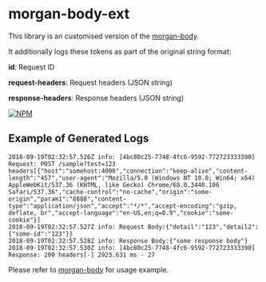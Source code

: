 # morgan-body-ext

This library is an customised version of the [morgan-body](https://github.com/sirrodgepodge/morgan-body).

It additionally logs these tokens as part of the original string format:

**id**: Request ID

**request-headers**: Request headers (JSON string)

**response-headers**: Response headers (JSON string)

[![NPM][nodei-image]][nodei-url]

## Example of Generated Logs
```
2018-09-19T02:32:57.526Z info: [4bc80c25-7748-4fc6-9592-772723333390] Request: POST /sample?test=123 headers[{"host":"somehost:4000","connection":"keep-alive","content-length":"457","user-agent":"Mozilla/5.0 (Windows NT 10.0; Win64; x64) AppleWebKit/537.36 (KHTML, like Gecko) Chrome/68.0.3440.106 Safari/537.36","cache-control":"no-cache","origin":"some-origin","param1":"8888","content-type":"application/json","accept":"*/*","accept-encoding":"gzip, deflate, br","accept-language":"en-US,en;q=0.9","cookie":"some-cookie"}]
2018-09-19T02:32:57.527Z info: Request Body:{"detail":"123","detail2":{"some-id":"123"}}
2018-09-19T02:32:57.528Z info: Response Body:{"some response body"}
2018-09-19T02:32:57.530Z info: [4bc80c25-7748-4fc6-9592-772723333390] Response: 200 headers[-] 2923.631 ms - 27
```

Please refer to [morgan-body](https://github.com/sirrodgepodge/morgan-body) for usage example.

[nodei-image]: https://nodei.co/npm/morgan-body-ext.png?downloads=true&downloadRank=true&stars=true
[nodei-url]: https://www.npmjs.com/package/morgan-body-ext
